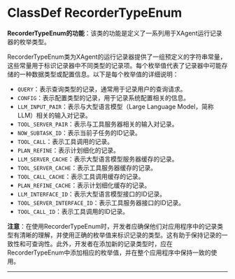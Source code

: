 # ClassDef RecorderTypeEnum
**RecorderTypeEnum的功能**：该类的功能是定义了一系列用于XAgent运行记录器的枚举类型。

RecorderTypeEnum类为XAgent的运行记录器提供了一组预定义的字符串常量，这些常量用于标识记录器中不同类型的记录项。每个枚举值代表了记录器中可能存储的一种数据类型或配置信息。以下是每个枚举值的详细说明：

- `QUERY`：表示查询类型的记录，通常用于记录用户的查询请求。
- `CONFIG`：表示配置类型的记录，用于记录系统配置相关的信息。
- `LLM_INPUT_PAIR`：表示与大型语言模型（Large Language Model，简称LLM）相关的输入对记录。
- `TOOL_SERVER_PAIR`：表示与工具服务器相关的输入对记录。
- `NOW_SUBTASK_ID`：表示当前子任务的ID记录。
- `TOOL_CALL`：表示工具调用的记录。
- `PLAN_REFINE`：表示计划细化的记录。
- `LLM_SERVER_CACHE`：表示大型语言模型服务器缓存的记录。
- `TOOL_SERVER_CACHE`：表示工具服务器缓存的记录。
- `TOOL_CALL_CACHE`：表示工具调用缓存的记录。
- `PLAN_REFINE_CACHE`：表示计划细化缓存的记录。
- `LLM_INTERFACE_ID`：表示大型语言模型接口的ID记录。
- `TOOL_SERVER_INTERFACE_ID`：表示工具服务器接口的ID记录。
- `TOOL_CALL_ID`：表示工具调用的ID记录。

**注意**：在使用RecorderTypeEnum时，开发者应确保他们对应用程序中的记录类型有清晰的理解，并使用正确的枚举值来标识记录的类型。这有助于保持记录的一致性和可查询性。此外，开发者在添加新的记录类型时，应在RecorderTypeEnum中添加相应的枚举值，并在整个应用程序中保持一致的使用。
***
